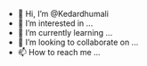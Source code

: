 - 👋 Hi, I’m @Kedardhumali
- 👀 I’m interested in ...
- 🌱 I’m currently learning ...
- 💞️ I’m looking to collaborate on ...
- 📫 How to reach me ...

<!---
Kedardhumali/Kedardhumali is a ✨ special ✨ repository because its `README.md` (this file) appears on your GitHub profile.
You can click the Preview link to take a look at your changes.
--->
